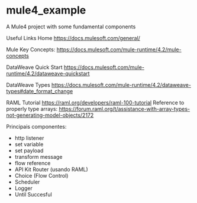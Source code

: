 # mule4_example
A Mule4 project with some fundamental components

Useful Links
Home
https://docs.mulesoft.com/general/

Mule Key Concepts:
https://docs.mulesoft.com/mule-runtime/4.2/mule-concepts

DataWeave Quick Start
https://docs.mulesoft.com/mule-runtime/4.2/dataweave-quickstart

DataWeave Types
https://docs.mulesoft.com/mule-runtime/4.2/dataweave-types#date_format_change

RAML Tutorial
https://raml.org/developers/raml-100-tutorial
Reference to properly type arrays:
https://forum.raml.org/t/assistance-with-array-types-not-generating-model-objects/2172

Principais componentes:

- http listener
- set variable
- set payload
- transform message
- flow reference
- API Kit Router (usando RAML)
- Choice (Flow Control)
- Scheduler
- Logger
- Until Succesful


